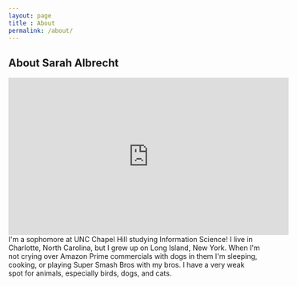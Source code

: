 ```yaml
---
layout: page
title : About
permalink: /about/
---
```


<h2>About Sarah Albrecht</h2>
<iframe width="560" height="315" src="https://www.youtube.com/embed/6nCRigQLndk" frameborder="0" allowfullscreen></iframe>
I'm a sophomore at UNC Chapel Hill studying Information Science! I live in 
Charlotte, North Carolina, but I grew up on Long Island, New York. When I'm not
crying over Amazon Prime commercials with dogs in them I'm sleeping, cooking, or
playing Super Smash Bros with my bros. I have a very weak spot for animals, 
especially birds, dogs, and cats. 